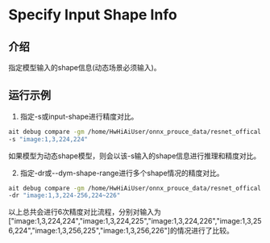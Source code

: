 # Specify Input Shape Info


## 介绍

指定模型输入的shape信息(动态场景必须输入)。

## 运行示例

1. 指定-s或input-shape进行精度对比。
  ```sh
  ait debug compare -gm /home/HwHiAiUser/onnx_prouce_data/resnet_offical.onnx -om /home/HwHiAiUser/onnx_prouce_data/model/resnet50.om \
  -s "image:1,3,224,224"
  ```
如果模型为动态shape模型，则会以该-s输入的shape信息进行推理和精度对比。

2. 指定-dr或--dym-shape-range进行多个shape情况的精度对比。
  ```sh
  ait debug compare -gm /home/HwHiAiUser/onnx_prouce_data/resnet_offical.onnx -om /home/HwHiAiUser/onnx_prouce_data/model/resnet50.om \
  -dr "image:1,3,224-256,224~226"
  ```
以上总共会进行6次精度对比流程，分别对输入为["image:1,3,224,224","image:1,3,224,225","image:1,3,224,226","image:1,3,256,224","image:1,3,256,225","image:1,3,256,226"]的情况进行了比较。